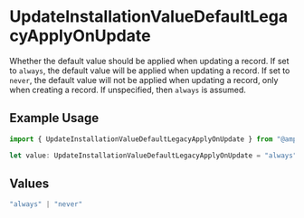 # UpdateInstallationValueDefaultLegacyApplyOnUpdate

Whether the default value should be applied when updating a record.
If set to `always`, the default value will be applied when updating a record.
If set to `never`, the default value will not be applied when updating a record,
only when creating a record.
If unspecified, then `always` is assumed.


## Example Usage

```typescript
import { UpdateInstallationValueDefaultLegacyApplyOnUpdate } from "@amp-labs/sdk-node-platform/models/operations";

let value: UpdateInstallationValueDefaultLegacyApplyOnUpdate = "always";
```

## Values

```typescript
"always" | "never"
```